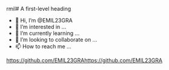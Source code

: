 rmil# A first-level heading
- 👋 Hi, I’m @EMIL23GRA
- 👀 I’m interested in ...
- 🌱 I’m currently learning ...
- 💞️ I’m looking to collaborate on ...
- 📫 How to reach me ...

<!---
EMIL23GRA/EMIL23GRA is a ✨ special ✨ repository because its `README.md` (this file) appears on your GitHub profile.
You can click the Preview link to take a look at your changes.
--->
https://github.com/EMIL23GRAhttps://github.com/EMIL23GRA